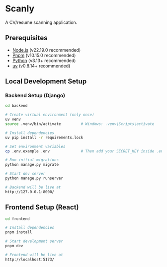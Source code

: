 # Scanly

A CV/resume scanning application.

## Prerequisites

- [Node.js](https://nodejs.org/) (v22.19.0 recommended)
- [Pnpm](https://classic.yarnpkg.com/en/docs/install) (v10.15.0 recommended)
- [Python](https://www.python.org/downloads/) (v3.13+ recommended)
- [uv](https://github.com/astral-sh/uv) (v0.8.14+ recommended)

## Local Development Setup

### Backend Setup (Django)

```bash
cd backend

# Create virtual environment (only once)
uv venv
source .venv/bin/activate         # Windows: .venv\Scripts\activate

# Install dependencies
uv pip install -r requirements.lock

# Set environment variables
cp .env.example .env              # Then add your SECRET_KEY inside .env

# Run initial migrations
python manage.py migrate

# Start dev server
python manage.py runserver

# Backend will be live at
http://127.0.0.1:8000/
```

## Frontend Setup (React)

```bash
cd frontend

# Install dependencies
pnpm install

# Start development server
pnpm dev

# Frontend will be live at
http://localhost:5173/
```
